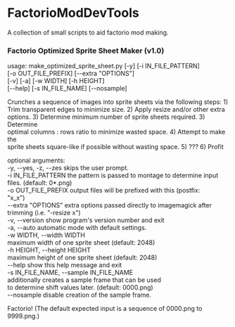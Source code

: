 # FactorioModDevTools
A collection of small scripts to aid factorio mod making.  


### Factorio Optimized Sprite Sheet Maker (v1.0)  

usage: make_optimized_sprite_sheet.py [-y] [-i IN_FILE_PATTERN]  
                                      [-o OUT_FILE_PREFIX] [--extra "OPTIONS"]  
                                      [-v] [-a] [-w WIDTH] [-h HEIGHT]  
                                      [--help] [-s IN_FILE_NAME] [--nosample]  

Crunches a sequence of images into sprite sheets via the following steps: 1)  
Trim transparent edges to minimize size. 2) Apply resize and/or other extra  
options. 3) Determine minimum number of sprite sheets required. 3) Determine  
optimal columns : rows ratio to minimize wasted space. 4) Attempt to make the  
sprite sheets square-like if possible without wasting space. 5) ??? 6) Profit  

optional arguments:  
  -y, --yes, -z, --zes  skips the user prompt.  
  -i IN_FILE_PATTERN    the pattern is passed to montage to determine input  
                        files. (default: 0*.png)  
  -o OUT_FILE_PREFIX    output files will be prefixed with this (postfix:  
                        "<x-resolution>x<y-resolution>_<columns>x<rows>")  
  --extra "OPTIONS"     extra options passed directly to imagemagick after  
                        trimming (i.e. "-resize <X>x<Y>")  
  -v, --version         show program's version number and exit  
  -a, --auto            automatic mode with default settings.  
  -w WIDTH, --width WIDTH  
                        maximum width of one sprite sheet (default: 2048)  
  -h HEIGHT, --height HEIGHT  
                        maximum height of one sprite sheet (default: 2048)  
  --help                show this help message and exit  
  -s IN_FILE_NAME, --sample IN_FILE_NAME  
                        additionally creates a sample frame that can be used  
                        to determine shift values later. (default: 0000.png)  
  --nosample            disable creation of the sample frame.  
  
Factorio! (The default expected input is a sequence of 0000.png to 9999.png.)  
